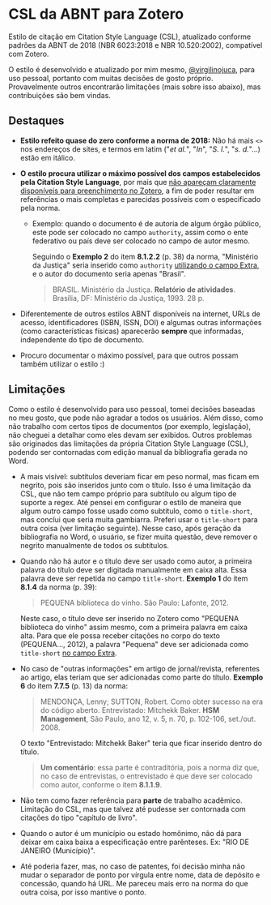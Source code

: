 # CSL da ABNT para Zotero
Estilo de citação em Citation Style Language (CSL), atualizado conforme padrões da ABNT de 2018 (NBR 6023:2018 e NBR 10.520:2002), compatível com Zotero.

O estilo é desenvolvido e atualizado por mim mesmo, [@virgilinojuca](https://github.com/virgilinojuca), para uso pessoal, portanto com muitas decisões de gosto próprio. Provavelmente outros encontrarão limitações (mais sobre isso abaixo), mas contribuições são bem vindas.

## Destaques

* __Estilo refeito quase do zero conforme a norma de 2018:__ Não há mais `<>` nos endereços de sites, e termos em latim ("_et al._", "_In_", "_S. l._", "_s. d._"...) estão em itálico.

* __O estilo procura utilizar o máximo possível dos campos estabelecidos pela Citation Style Language__, por mais que [não apareçam claramente disponíveis para preenchimento no Zotero](https://www.zotero.org/support/kb/item_types_and_fields#citing_fields_from_extra), a fim de poder resultar em referências o mais completas e parecidas possíveis com o especificado pela norma.

	* Exemplo: quando o documento é de autoria de algum órgão público, este pode ser colocado no campo `authority`, assim como o ente federativo ou país deve ser colocado no campo de autor mesmo.
	
		Seguindo o __Exemplo 2__ do item __8.1.2.2__ (p. 38) da norma, "Ministério da Justiça" seria inserido como `authority` [utilizando o campo Extra](https://www.zotero.org/support/kb/item_types_and_fields#citing_fields_from_extra), e o autor do documento seria apenas "Brasil".
	
		> BRASIL. Ministério da Justiça. __Relatório de atividades__. Brasília, DF: Ministério da Justiça, 1993. 28 p.

* Diferentemente de outros estilos ABNT disponíveis na internet, URLs de acesso, identificadores (ISBN, ISSN, DOI) e algumas outras informações (como características físicas) aparecerão __sempre__ que informadas, independente do tipo de documento.

* Procuro documentar o máximo possível, para que outros possam também utilizar o estilo :)

## Limitações

Como o estilo é desenvolvido para uso pessoal, tomei decisões baseadas no meu gosto, que pode não agradar a todos os usuários. Além disso, como não trabalho com certos tipos de documentos (por exemplo, legislação), não cheguei a detalhar como eles devam ser exibidos. Outros problemas são originados das limitações da própria Citation Style Language (CSL), podendo ser contornadas com edição manual da bibliografia gerada no Word.

* A mais visível: subtítulos deveriam ficar em peso normal, mas ficam em negrito, pois são inseridos junto com o título. Isso é uma limitação da CSL, que não tem campo próprio para subtítulo ou algum tipo de suporte a regex. Até pensei em configurar o estilo de maneira que algum outro campo fosse usado como subtítulo, como o `title-short`, mas conclui que seria muita gambiarra. Preferi usar o `title-short` para outra coisa (ver limitação seguinte). Nesse caso, após geração da bibliografia no Word, o usuário, se fizer muita questão, deve remover o negrito manualmente de todos os subtítulos.

* Quando não há autor e o título deve ser usado como autor, a primeira palavra do título deve ser digitada manualmente em caixa alta. Essa palavra deve ser repetida no campo `title-short`. __Exemplo 1__ do item __8.1.4__ da norma (p. 39):

	>PEQUENA biblioteca do vinho. São Paulo: Lafonte, 2012.
	
	Neste caso, o título deve ser inserido no Zotero como "PEQUENA biblioteca do vinho" assim mesmo, com a primeira palavra em caixa alta. Para que ele possa receber citações no corpo do texto (PEQUENA..., 2012), a palavra "Pequena" deve ser adicionada como `title-short` [no campo Extra](https://www.zotero.org/support/kb/item_types_and_fields#citing_fields_from_extra).

* No caso de "outras informações" em artigo de jornal/revista, referentes ao artigo, elas teriam que ser adicionadas como parte do título. __Exemplo 6__ do item __7.7.5__ (p. 13) da norma:

	> MENDONÇA, Lenny; SUTTON, Robert. Como obter sucesso na era do código aberto. Entrevistado: Mitchekk Baker. __HSM Management__, São Paulo, ano 12, v. 5, n. 70, p. 102-106, set./out. 2008.
	
	O texto "Entrevistado: Mitchekk Baker" teria que ficar inserido dentro do título.
	
	> __Um comentário__: essa parte é contraditória, pois a norma diz que, no caso de entrevistas, o entrevistado é que deve ser colocado como autor, conforme o item __8.1.1.9__.
	
* Não tem como fazer referência para __parte__ de trabalho acadêmico. Limitação do CSL, mas que talvez até pudesse ser contornada com citações do tipo "capítulo de livro".

* Quando o autor é um município ou estado homônimo, não dá para deixar em caixa baixa a especificação entre parênteses. Ex: "RIO DE JANEIRO (Município)".

*  Até poderia fazer, mas, no caso de patentes, foi decisão minha não mudar o separador de ponto por vírgula entre nome, data de depósito e concessão, quando há URL. Me pareceu mais erro na norma do que outra coisa, por isso mantive o ponto.
